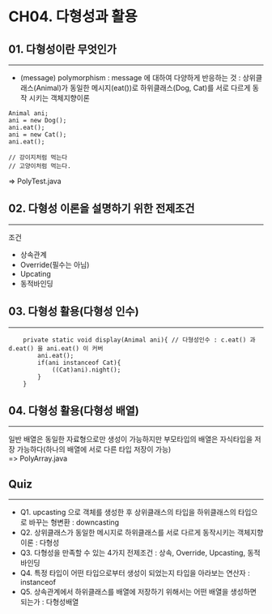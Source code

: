 # CH04. 다형성과 활용
## 01. 다형성이란 무엇인가
---
* (message) polymorphism : message 에 대하여 다양하게 반응하는 것
: 상위클래스(Animal)가 동일한 메시지(eat())로 하위클래스(Dog, Cat)를 서로 다르게 동작 시키는 객체지향이론
```
Animal ani;
ani = new Dog();
ani.eat();
ani = new Cat();
ani.eat();

// 강이지처럼 먹는다
// 고양이처럼 먹는다.  
```
=> PolyTest.java
## 02. 다형성 이론을 설명하기 위한 전제조건
---
조건
- 상속관계
- Override(필수는 아님)
- Upcating
- 동적바인딩
## 03. 다형성 활용(다형성 인수)
---

```
    private static void display(Animal ani){ // 다형성인수 : c.eat() 과 d.eat() 을 ani.eat() 이 커버
        ani.eat();
        if(ani instanceof Cat){
            ((Cat)ani).night();
        }
    }
```
## 04. 다형성 활용(다형성 배열)
---
일반 배열은 동일한 자료형으로만 생성이 가능하지만 부모타입의 배열은 자식타입을 저장 가능하다(하나의 배열에 서로 다른 타입 저장이 가능)   
=> PolyArray.java

## Quiz
---
-  Q1. upcasting 으로 객체를 생성한 후 상위클래스의 타입을 하위클래스의 타입으로 바꾸는 형변환 :  downcasting
-  Q2. 상위클래스가 동일한 메시지로 하위클래스를 서로 다르게 동작시키는 객체지향 이론 : 다형성
-  Q3. 다형성을 만족할 수 있는 4가지 전제조건 : 상속, Override, Upcasting, 동적바인딩
-  Q4. 특정 타입이 어떤 타입으로부터 생성이 되었는지 타입을 아라보는 연산자 :  instanceof
-  Q5. 상속관계에서 하위클래스를 배열에 저장하기 위해서는 어떤 배열을 생성하면 되는가 : 다형성배열
